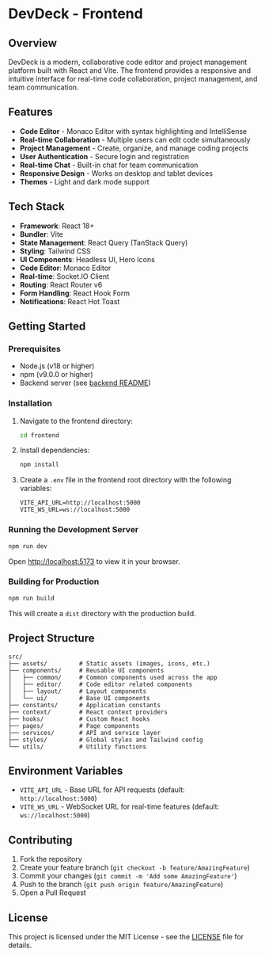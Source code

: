 # DevDeck - Frontend

## Overview
DevDeck is a modern, collaborative code editor and project management platform built with React and Vite. The frontend provides a responsive and intuitive interface for real-time code collaboration, project management, and team communication.

## Features

- **Code Editor** - Monaco Editor with syntax highlighting and IntelliSense
- **Real-time Collaboration** - Multiple users can edit code simultaneously
- **Project Management** - Create, organize, and manage coding projects
- **User Authentication** - Secure login and registration
- **Real-time Chat** - Built-in chat for team communication
- **Responsive Design** - Works on desktop and tablet devices
- **Themes** - Light and dark mode support

## Tech Stack

- **Framework**: React 18+
- **Bundler**: Vite
- **State Management**: React Query (TanStack Query)
- **Styling**: Tailwind CSS
- **UI Components**: Headless UI, Hero Icons
- **Code Editor**: Monaco Editor
- **Real-time**: Socket.IO Client
- **Routing**: React Router v6
- **Form Handling**: React Hook Form
- **Notifications**: React Hot Toast

## Getting Started

### Prerequisites

- Node.js (v18 or higher)
- npm (v9.0.0 or higher)
- Backend server (see [backend README](../backend/README.md))

### Installation

1. Navigate to the frontend directory:
   ```bash
   cd frontend
   ```

2. Install dependencies:
   ```bash
   npm install
   ```

3. Create a `.env` file in the frontend root directory with the following variables:
   ```env
   VITE_API_URL=http://localhost:5000
   VITE_WS_URL=ws://localhost:5000
   ```

### Running the Development Server

```bash
npm run dev
```

Open [http://localhost:5173](http://localhost:5173) to view it in your browser.

### Building for Production

```bash
npm run build
```

This will create a `dist` directory with the production build.

## Project Structure

```
src/
├── assets/         # Static assets (images, icons, etc.)
├── components/     # Reusable UI components
│   ├── common/     # Common components used across the app
│   ├── editor/     # Code editor related components
│   ├── layout/     # Layout components
│   └── ui/         # Base UI components
├── constants/      # Application constants
├── context/        # React context providers
├── hooks/          # Custom React hooks
├── pages/          # Page components
├── services/       # API and service layer
├── styles/         # Global styles and Tailwind config
└── utils/          # Utility functions
```

## Environment Variables

- `VITE_API_URL` - Base URL for API requests (default: `http://localhost:5000`)
- `VITE_WS_URL` - WebSocket URL for real-time features (default: `ws://localhost:5000`)

## Contributing

1. Fork the repository
2. Create your feature branch (`git checkout -b feature/AmazingFeature`)
3. Commit your changes (`git commit -m 'Add some AmazingFeature'`)
4. Push to the branch (`git push origin feature/AmazingFeature`)
5. Open a Pull Request

## License

This project is licensed under the MIT License - see the [LICENSE](../LICENSE) file for details.
